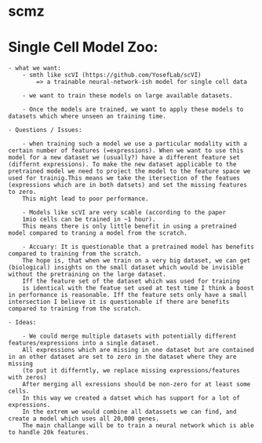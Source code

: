 # scmz

Single Cell Model Zoo:
================================

    - what we want: 
        - smth like scVI (https://github.com/YosefLab/scVI)
            => a trainable neural-network-ish model for single cell data

        - we want to train these models on large available datasets.

        - Once the models are trained, we want to apply these models to datasets which where unseen an training time. 

    - Questions / Issues:

        - when training such a model we use a particular modality with a certain number of features (=expressions). When we want to use this model for a new dataset we (usually?) have a different feature set (differnt expressions). To make the new dataset applicable to the pretrained model we need to project the model to the feature space we used for trainig.This means we take the itersection of the featues (expressions which are in both datsets) and set the missing features to zero.
        This might lead to poor performance.

        - Models like scVI are very scable (according to the paper
        1mio cells can be trained in ~1 hour).
        This means there is only little benefit in using a pretrained model compared to traning a model from the scratch.

        - Accuary: It is questionable that a pretrained model has benefits compared to training from the scratch.
        The hope is, that when we train on a very big dataset, we can get (biological) insights on the small dataset which would be invisible without the pretraining on the large dataset.
        Iff the feature set of the dataset which was used for training
        is identical with the featue set used at test time I think a boost in performance is reasonable. Iff the feature sets only have a small intersection I believe it is questionable if there are benefits compared to training from the scratch.

    - Ideas:

        - We could merge multiple datasets with potentially different features/expressions into a single dataset.
        All expressions which are missing in one dataset but are contained in an other dataset are set to zero in the dataset where they are missing
        (to put it differntly, we replace missing expressions/features with zeros)
        After merging all exressions should be non-zero for at least some cells.
        In this way we created a datset which has support for a lot of expressions.
        In the extrem we would combine all datassets we can find, and create a model which uses all 20,000 genes.
        The main challange will be to train a neural network which is able to handle 20k features.
